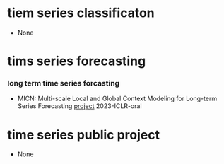 # tiem series classificaton
- None

# tims series forecasting
### long term time series forcasting
-  MICN: Multi-scale Local and Global Context Modeling for Long-term Series Forecasting [project](https://github.com/wanghq21/MICN) 2023-ICLR-oral 



# time series public project

- None